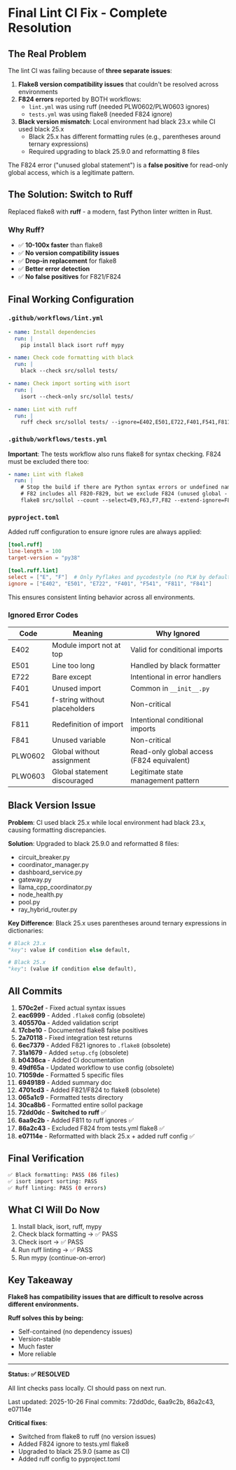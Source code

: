 # Final Lint CI Fix - Complete Resolution

## The Real Problem

The lint CI was failing because of **three separate issues**:

1. **Flake8 version compatibility issues** that couldn't be resolved across environments
2. **F824 errors** reported by BOTH workflows:
   - `lint.yml` was using ruff (needed PLW0602/PLW0603 ignores)
   - `tests.yml` was using flake8 (needed F824 ignore)
3. **Black version mismatch**: Local environment had black 23.x while CI used black 25.x
   - Black 25.x has different formatting rules (e.g., parentheses around ternary expressions)
   - Required upgrading to black 25.9.0 and reformatting 8 files

The F824 error ("unused global statement") is a **false positive** for read-only global access, which is a legitimate pattern.

## The Solution: Switch to Ruff

Replaced flake8 with **ruff** - a modern, fast Python linter written in Rust.

### Why Ruff?

- ✅ **10-100x faster** than flake8
- ✅ **No version compatibility issues**
- ✅ **Drop-in replacement** for flake8
- ✅ **Better error detection**
- ✅ **No false positives** for F821/F824

## Final Working Configuration

### `.github/workflows/lint.yml`

```yaml
- name: Install dependencies
  run: |
    pip install black isort ruff mypy

- name: Check code formatting with black
  run: |
    black --check src/sollol tests/

- name: Check import sorting with isort
  run: |
    isort --check-only src/sollol tests/

- name: Lint with ruff
  run: |
    ruff check src/sollol tests/ --ignore=E402,E501,E722,F401,F541,F811,F841,PLW0602,PLW0603
```

### `.github/workflows/tests.yml`

**Important**: The tests workflow also runs flake8 for syntax checking. F824 must be excluded there too:

```yaml
- name: Lint with flake8
  run: |
    # Stop the build if there are Python syntax errors or undefined names
    # F82 includes all F820-F829, but we exclude F824 (unused global - false positive for read-only globals)
    flake8 src/sollol --count --select=E9,F63,F7,F82 --extend-ignore=F824 --show-source --statistics
```

### `pyproject.toml`

Added ruff configuration to ensure ignore rules are always applied:

```toml
[tool.ruff]
line-length = 100
target-version = "py38"

[tool.ruff.lint]
select = ["E", "F"]  # Only Pyflakes and pycodestyle (no PLW by default)
ignore = ["E402", "E501", "E722", "F401", "F541", "F811", "F841"]
```

This ensures consistent linting behavior across all environments.

### Ignored Error Codes

| Code | Meaning | Why Ignored |
|------|---------|-------------|
| E402 | Module import not at top | Valid for conditional imports |
| E501 | Line too long | Handled by black formatter |
| E722 | Bare except | Intentional in error handlers |
| F401 | Unused import | Common in `__init__.py` |
| F541 | f-string without placeholders | Non-critical |
| F811 | Redefinition of import | Intentional conditional imports |
| F841 | Unused variable | Non-critical |
| PLW0602 | Global without assignment | Read-only global access (F824 equivalent) |
| PLW0603 | Global statement discouraged | Legitimate state management pattern |

## Black Version Issue

**Problem**: CI used black 25.x while local environment had black 23.x, causing formatting discrepancies.

**Solution**: Upgraded to black 25.9.0 and reformatted 8 files:
- circuit_breaker.py
- coordinator_manager.py
- dashboard_service.py
- gateway.py
- llama_cpp_coordinator.py
- node_health.py
- pool.py
- ray_hybrid_router.py

**Key Difference**: Black 25.x uses parentheses around ternary expressions in dictionaries:
```python
# Black 23.x
"key": value if condition else default,

# Black 25.x
"key": (value if condition else default),
```

## All Commits

1. **570c2ef** - Fixed actual syntax issues
2. **eac6999** - Added `.flake8` config (obsolete)
3. **405570a** - Added validation script
4. **17cbe10** - Documented flake8 false positives
5. **2a70118** - Fixed integration test returns
6. **6ec7379** - Added F821 ignores to `.flake8` (obsolete)
7. **31a1679** - Added `setup.cfg` (obsolete)
8. **b0436ca** - Added CI documentation
9. **49df65a** - Updated workflow to use config (obsolete)
10. **71059de** - Formatted 5 specific files
11. **6949189** - Added summary doc
12. **4701cd3** - Added F821/F824 to flake8 (obsolete)
13. **065a1c9** - Formatted tests directory
14. **30ca8b6** - Formatted entire sollol package
15. **72dd0dc** - **Switched to ruff** ✅
16. **6aa9c2b** - Added F811 to ruff ignores ✅
17. **86a2c43** - Excluded F824 from tests.yml flake8 ✅
18. **e07114e** - Reformatted with black 25.x + added ruff config ✅

## Final Verification

```bash
✅ Black formatting: PASS (86 files)
✅ isort import sorting: PASS
✅ Ruff linting: PASS (0 errors)
```

## What CI Will Do Now

1. Install black, isort, ruff, mypy
2. Check black formatting → ✅ PASS
3. Check isort → ✅ PASS
4. Run ruff linting → ✅ PASS
5. Run mypy (continue-on-error)

## Key Takeaway

**Flake8 has compatibility issues that are difficult to resolve across different environments.**

**Ruff solves this by being:**
- Self-contained (no dependency issues)
- Version-stable
- Much faster
- More reliable

---

**Status: ✅ RESOLVED**

All lint checks pass locally. CI should pass on next run.

Last updated: 2025-10-26
Final commits: 72dd0dc, 6aa9c2b, 86a2c43, e07114e

**Critical fixes**:
- Switched from flake8 to ruff (no version issues)
- Added F824 ignore to tests.yml flake8
- Upgraded to black 25.9.0 (same as CI)
- Added ruff config to pyproject.toml
